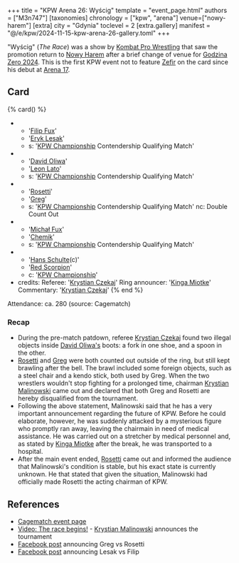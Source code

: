 +++
title = "KPW Arena 26: Wyścig"
template = "event_page.html"
authors = ["M3n747"]
[taxonomies]
chronology = ["kpw", "arena"]
venue=["nowy-harem"]
[extra]
city = "Gdynia"
toclevel = 2
[extra.gallery]
manifest = "@/e/kpw/2024-11-15-kpw-arena-26-gallery.toml"
+++

"Wyścig" (_The Race_) was a show by [Kombat Pro Wrestling](@/o/kpw.md) that saw the promotion return to [Nowy Harem](@/v/atlantic-nh-gdynia.md) after a brief change of venue for [Godzina Zero 2024](@/e/kpw/2024-09-07-kpw-godzina-zero-2024.md). This is the first KPW event not to feature [Zefir](@/w/zefir.md) on the card since his debut at [Arena 17](@/e/kpw/2021-08-21-kpw-arena-17.md).

## Card

{% card() %}
- - '[Filip Fux](@/w/filip-fux.md)'
  - '[Eryk Lesak](@/w/eryk-lesak.md)'
  - s: '[KPW Championship](@/c/kpw-championship.md) Contendership Qualifying Match'
- - '[David Oliwa](@/w/david-oliwa.md)'
  - '[Leon Lato](@/w/leon-lato.md)'
  - s: '[KPW Championship](@/c/kpw-championship.md) Contendership Qualifying Match'
- - '[Rosetti](@/w/rosetti.md)'
  - '[Greg](@/w/greg.md)'
  - s: '[KPW Championship](@/c/kpw-championship.md) Contendership Qualifying Match'
    nc: Double Count Out
- - '[Michał Fux](@/w/michal-fux.md)'
  - '[Chemik](@/w/chemik.md)'
  - s: '[KPW Championship](@/c/kpw-championship.md) Contendership Qualifying Match'
- - '[Hans Schulte](@/w/hans-schulte.md)(c)'
  - '[Red Scorpion](@/w/red-scorpion.md)'
  - c: '[KPW Championship](@/c/kpw-championship.md)'
- credits:
    Referee: '[Krystian Czekaj](@/w/krystian-czekaj.md)'
    Ring announcer: '[Kinga Miotke](@/w/kinga-miotke.md)'
    Commentary: '[Krystian Czekaj](@/w/krystian-czekaj.md)'
{% end %}

Attendance: ca. 280 (source: Cagematch)

### Recap

* During the pre-match patdown, referee [Krystian Czekaj](@/w/krystian-czekaj.md) found two illegal objects inside [David Oliwa's](@/w/david-oliwa.md) boots: a fork in one shoe, and a spoon in the other.
* [Rosetti](@/w/rosetti.md) and [Greg](@/w/greg.md) were both counted out outside of the ring, but still kept brawling after the bell. The brawl included some foreign objects, such as a steel chair and a kendo stick, both used by Greg. When the two wrestlers wouldn't stop fighting for a prolonged time, chairman [Krystian Malinowski](@/w/krystian-malinowski.md) came out and declared that both Greg and Rosetti are hereby disqualified from the tournament.
* Following the above statement, Malinowski said that he has a very important announcement regarding the future of KPW. Before he could elaborate, however, he was suddenly attacked by a mysterious figure who promptly ran away, leaving the chairmain in need of medical assistance. He was carried out on a stretcher by medical personnel and, as stated by [Kinga Miotke](@/w/kinga-miotke.md) after the break, he was transported to a hospital.
* After the main event ended, [Rosetti](@/w/rosetti.md) came out and informed the audience that Malinowski's condition is stable, but his exact state is currently unknown. He that stated that given the situation, Malinowski had officially made Rosetti the acting chairman of KPW.

## References

* [Cagematch event page](https://www.cagematch.net/?id=1&nr=409399)
* [Video: The race begins!](https://www.youtube.com/watch?v=SV6nnBFO3Iw) - [Krystian Malinowski](@/w/krystian-malinowski.md) announces the tournament
* [Facebook post](//www.facebook.com/kpwrestling/posts/pfbid0DxPE7VFMRbyy7C6ozxHt23k5qKBLW6pRNuqSGMywWGWqvt8HnFowRf4LkrnHENoQl) announcing Greg vs Rosetti
* [Facebook post](//www.facebook.com/kpwrestling/posts/pfbid0MBkW5jRvN3Jn6Q9jTSiHTnWvWsVi8jrzHx98PoYZQxTauskKA4mpAta4MF9M4Yg8l) announcing Lesak vs Filip
